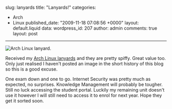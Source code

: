 slug: lanyards
title: "Lanyards!"
categories:
  - Arch
  - Linux
published_date: "2009-11-18 07:08:56 +0000"
layout: default.liquid
data:
  wordpress_id: 207
  author: admin
  comments: true
  layout: post
---
![Arch Linux lanyard.](/images/lanyard.jpg)

Received my [Arch Linux
lanyards](http://bbs.archlinux.org/viewtopic.php?id=82360) and they are pretty
spiffy. Great value too. Only just realised I haven't posted an image in the
short history of this blog so this is a good excuse.

One exam down and one to go. Internet Security was pretty much as expected, no
surprises. Knowledge Management will probably be tougher. Still no luck
accessing the student portal. Luckily my remaining unit doesn't use it however I
will still need to access it to enrol for next year. Hope they get it sorted
soon.
